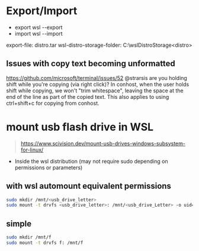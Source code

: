 # Export/Import
- export
wsl --export <image-name> <export-file>
- import
wsl --import <image-name> <wsl-distro-storage-folder> <export-file>

export-file: distro.tar
wsl-distro-storage-folder: C:\wslDistroStorage\<distro>

## Issues with copy text becoming unformatted
https://github.com/microsoft/terminal/issues/52
@strarsis are you holding shift while you're copying (via right click)? In conhost, when the user holds shift while copying, we won't "trim whitespace", leaving the space at the end of the line as part of the copied text. This also applies to using ctrl+shift+c for copying from conhost.

# mount usb flash drive in WSL
> https://www.scivision.dev/mount-usb-drives-windows-subsystem-for-linux/

- Inside the wsl distribution
(may not require sudo depending on permissions or parameters)

## with wsl automount equivalent permissions
~~~bash
sudo mkdir /mnt/<usb_drive_letter>
sudo mount -t drvfs <usb_drive_letter>: /mnt/<usb_drive_Letter> -o uid=$(id -u $USER),gid=$(id -g $USER),metadata
~~~

## simple
~~~bash
sudo mkdir /mnt/f
sudo mount -t drvfs f: /mnt/f
~~~
